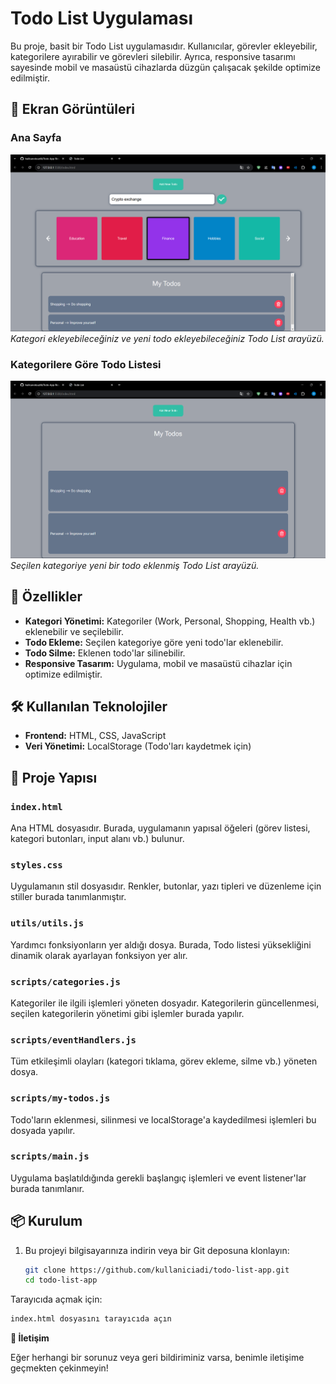 # Todo List Uygulaması

Bu proje, basit bir Todo List uygulamasıdır. Kullanıcılar, görevler ekleyebilir, kategorilere ayırabilir ve görevleri silebilir. Ayrıca, responsive tasarımı sayesinde mobil ve masaüstü cihazlarda düzgün çalışacak şekilde optimize edilmiştir.

## 📸 Ekran Görüntüleri

### Ana Sayfa
![Ana Sayfa](screenshots/Image1.png)
*Kategori ekleyebileceğiniz ve yeni todo ekleyebileceğiniz Todo List arayüzü.*

### Kategorilere Göre Todo Listesi
![Kategoriye Göre Todo Listesi](screenshots/Image2.png)
*Seçilen kategoriye yeni bir todo eklenmiş Todo List arayüzü.*

## 🚀 Özellikler

- **Kategori Yönetimi:** Kategoriler (Work, Personal, Shopping, Health vb.) eklenebilir ve seçilebilir.
- **Todo Ekleme:** Seçilen kategoriye göre yeni todo'lar eklenebilir.
- **Todo Silme:** Eklenen todo'lar silinebilir.
- **Responsive Tasarım:** Uygulama, mobil ve masaüstü cihazlar için optimize edilmiştir.

## 🛠 Kullanılan Teknolojiler

- **Frontend:** HTML, CSS, JavaScript
- **Veri Yönetimi:** LocalStorage (Todo'ları kaydetmek için)
  
## 📂 Proje Yapısı

### `index.html`
Ana HTML dosyasıdır. Burada, uygulamanın yapısal öğeleri (görev listesi, kategori butonları, input alanı vb.) bulunur.

### `styles.css`
Uygulamanın stil dosyasıdır. Renkler, butonlar, yazı tipleri ve düzenleme için stiller burada tanımlanmıştır.

### `utils/utils.js`
Yardımcı fonksiyonların yer aldığı dosya. Burada, Todo listesi yüksekliğini dinamik olarak ayarlayan fonksiyon yer alır.

### `scripts/categories.js`
Kategoriler ile ilgili işlemleri yöneten dosyadır. Kategorilerin güncellenmesi, seçilen kategorilerin yönetimi gibi işlemler burada yapılır.

### `scripts/eventHandlers.js`
Tüm etkileşimli olayları (kategori tıklama, görev ekleme, silme vb.) yöneten dosya.

### `scripts/my-todos.js`
Todo'ların eklenmesi, silinmesi ve localStorage'a kaydedilmesi işlemleri bu dosyada yapılır.

### `scripts/main.js`
Uygulama başlatıldığında gerekli başlangıç işlemleri ve event listener'lar burada tanımlanır.

## 📦 Kurulum

1. Bu projeyi bilgisayarınıza indirin veya bir Git deposuna klonlayın:
   ```bash
   git clone https://github.com/kullaniciadi/todo-list-app.git
   cd todo-list-app

Tarayıcıda açmak için:

```sh
index.html dosyasını tarayıcıda açın
```

**📩 İletişim**

Eğer herhangi bir sorunuz veya geri bildiriminiz varsa, benimle iletişime geçmekten çekinmeyin!

